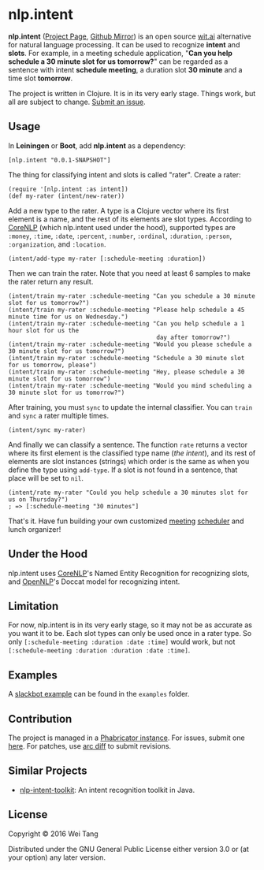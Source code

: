 # nlp.intent

**nlp.intent** ([Project Page](https://source.that.world/diffusion/NLPI/),
[Github Mirror](https://github.com/sorpaas/nlp.intent)) is an open source
[wit.ai](https://wit.ai) alternative for natural language processing. It can be
used to recognize **intent** and **slots**. For example, in a meeting schedule
application, "**Can you help schedule a 30 minute slot for us tomorrow?**" can be
regarded as a sentence with intent **schedule meeting**, a duration slot **30
minute** and a time slot **tomorrow**.

The project is written in Clojure. It is in its very early stage. Things work,
but all are subject to change. [Submit an issue](https://source.that.world/maniphest/task/edit/form/default/?projects=nlp.intent).

## Usage

In **Leiningen** or **Boot**, add **nlp.intent** as a dependency:

```
[nlp.intent "0.0.1-SNAPSHOT"]
```

The thing for classifying intent and slots is called "rater". Create a rater:

```
(require '[nlp.intent :as intent])
(def my-rater (intent/new-rater))
```

Add a new type to the rater. A type is a Clojure vector where its first element
is a name, and the rest of its elements are slot types. According to
[CoreNLP](http://stanfordnlp.github.io/CoreNLP/) (which nlp.intent used under
the hood), supported types are `:money`, `:time`, `:date`, `:percent`,
`:number`, `:ordinal`, `:duration`, `:person`, `:organization`, and `:location`.

```
(intent/add-type my-rater [:schedule-meeting :duration])
```

Then we can train the rater. Note that you need at least 6 samples to make the
rater return any result.

```
(intent/train my-rater :schedule-meeting "Can you schedule a 30 minute slot for us tomorrow?")
(intent/train my-rater :schedule-meeting "Please help schedule a 45 minute time for us on Wednesday.")
(intent/train my-rater :schedule-meeting "Can you help schedule a 1 hour slot for us the
                                          day after tomorrow?")
(intent/train my-rater :schedule-meeting "Would you please schedule a 30 minute slot for us tomorrow?")
(intent/train my-rater :schedule-meeting "Schedule a 30 minute slot for us tomorrow, please")
(intent/train my-rater :schedule-meeting "Hey, please schedule a 30 minute slot for us tomorrow")
(intent/train my-rater :schedule-meeting "Would you mind scheduling a 30 minute slot for us tomorrow?")
```

After training, you must `sync` to update the internal classifier. You can
`train` and `sync` a rater multiple times.

```
(intent/sync my-rater)
```

And finally we can classify a sentence. The function `rate` returns a vector
where its first element is the classified type name (*the intent*), and its rest
of elements are slot instances (strings) which order is the same as when you
define the type using `add-type`. If a slot is not found in a sentence, that
place will be set to `nil`.

```
(intent/rate my-rater "Could you help schedule a 30 minutes slot for us on Thursday?")
; => [:schedule-meeting "30 minutes"]
```

That's it. Have fun building your own customized [meeting](https://x.ai/)
[scheduler](https://geekbot.io/) and lunch organizer!

## Under the Hood

nlp.intent uses [CoreNLP](http://stanfordnlp.github.io/CoreNLP/)'s Named Entity
Recognition for recognizing slots, and [OpenNLP](https://opennlp.apache.org/)'s
Doccat model for recognizing intent.

## Limitation

For now, nlp.intent is in its very early stage, so it may not be as accurate as
you want it to be. Each slot types can only be used once in a rater type. So
only `[:schedule-meeting :duration :date :time]` would work, but not
`[:schedule-meeting :duration :duration :date :time]`.

## Examples

A
[slackbot example](https://source.that.world/diffusion/NLPI/browse/master/examples/slackbot.clj)
can be found in the `examples` folder.

## Contribution

The project is managed in a
[Phabricator instance](https://source.that.world/diffusion/NLPI/). For issues, submit
one
[here](https://source.that.world/maniphest/task/edit/form/default/?projects=nlp.intent).
For patches, use
[arc diff](https://secure.phabricator.com/book/phabricator/article/arcanist_diff/)
to submit revisions.

## Similar Projects

- [nlp-intent-toolkit](https://github.com/mlehman/nlp-intent-toolkit): An intent
  recognition toolkit in Java.

## License

Copyright © 2016 Wei Tang

Distributed under the GNU General Public License either version 3.0 or (at your
option) any later version.
